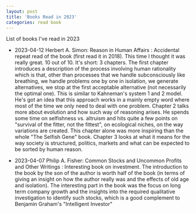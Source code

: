 ```yaml
---
layout: post
title: 'Books Read in 2023'
categories: read book
---
```


List of books I've read in 2023

- 2023-04-12 Herbert A. Simon: Reason in Human Affairs
: Accidental repeat read of the book (first read it in 2018). This time I
thought it was really great. 10 out of 10. It's short: 3 chapters. The first
chapter introduces a description of the process involving human rationality
which is that, other than processes that we handle subconsciously like
breathing, we handle problems one by one in isolation, we generate
alternatives, we stop at the first acceptable alternative (not necessarily the
optimal one). This is similar to Kahneman's system 1 and 2 model. He's got an
idea that this approach works in a mainly empty word where most of the time we
only need to deal with one problem. Chapter 2 talks more about evolution and
how such way of reasoning arises. He spends some time on selfishness vs.
altruism and hits quite a few points on "survival of the fitter, not the
fittest", on ecological niches, on the way variations are created. This chapter
alone was more inspiring than the whole "The Selfish Gene" book. Chapter 3
looks at what it means for the way society is structured, politics, markets and
what can be expected to be sorted by human reason.

- 2023-04-07 Philip A. Fisher: Common Stocks and Uncommon Profits and Other Writings
: Interesting book on investment. The introduction to the book by the son of
the author is worth half of the book (in terms of giving an insight on how the
author really was and the effects of old age and isolation). The interesting
part in the book was the focus on long term company growth and the insights
into the required qualitative investigation to identify such stocks, which is a
good complement to Benjamin Graham's "Intelligent Investor"

